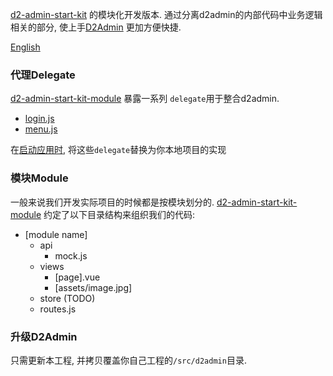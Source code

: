 [d2-admin-start-kit](https://github.com/d2-projects/d2-admin-start-kit) 的模块化开发版本.
通过分离d2admin的内部代码中业务逻辑相关的部分, 使上手[D2Admin](https://github.com/d2-projects/d2-admin)
更加方便快捷.
 
 [English](README.md)
 
### 代理Delegate
[d2-admin-start-kit-module](https://github.com/hank-cp/d2-admin-start-kit-module) 暴露一系列
`delegate`用于整合d2admin.
* [login.js](/src/d2admin/delegate/login.js) 
* [menu.js](/src/d2admin/delegate/menu.js)

在[启动应用时](/src/main.js), 将这些`delegate`替换为你本地项目的实现

### 模块Module
一般来说我们开发实际项目的时候都是按模块划分的.
[d2-admin-start-kit-module](https://github.com/hank-cp/d2-admin-start-kit-module)
约定了以下目录结构来组织我们的代码: 
* [module name]
    * api
        * mock.js
    * views
        * [page].vue
        * [assets/image.jpg]
    * store (TODO) 
    * routes.js

### 升级D2Admin
只需更新本工程, 并拷贝覆盖你自己工程的`/src/d2admin`目录.
